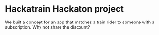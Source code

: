 # Hackatrain Hackaton project

We built a concept for an app that matches a train rider to someone with a subscription. Why not share the discount?
